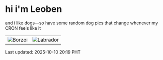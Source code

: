 # hi i'm Leoben

and i like dogs—so have some random dog pics that change whenever my CRON feels like it

|  |  |
|--------|----------|
| ![Borzoi](https://random-dog-vercel.vercel.app/api/random-borzoi?v=1760098788) | ![Labrador](https://random-dog-vercel.vercel.app/api/random-labrador?v=1760098788) |

Last updated: 2025-10-10 20:19 PHT

